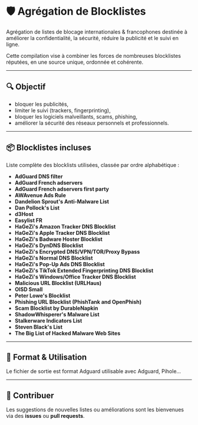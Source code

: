 # 🛡️ Agrégation de Blocklistes

Agrégation de listes de blocage internationales & francophones destinée à améliorer la confidentialité, la sécurité, réduire la publicité et le suivi en ligne.

Cette compilation vise à combiner les forces de nombreuses blocklistes réputées, en une source unique, ordonnée et cohérente.

---

## 🔍 Objectif

- bloquer les publicités,
- limiter le suivi (trackers, fingerprinting),
- bloquer les logiciels malveillants, scams, phishing,
- améliorer la sécurité des réseaux personnels et professionnels.

---

## 📦 Blocklistes incluses

Liste complète des blocklists utilisées, classée par ordre alphabétique :

- **AdGuard DNS filter**
- **AdGuard French adservers**
- **AdGuard French adservers first party**
- **AWAvenue Ads Rule**
- **Dandelion Sprout's Anti-Malware List**
- **Dan Pollock's List**
- **d3Host**
- **Easylist FR**
- **HaGeZi's Amazon Tracker DNS Blocklist**
- **HaGeZi's Apple Tracker DNS Blocklist**
- **HaGeZi's Badware Hoster Blocklist**
- **HaGeZi's DynDNS Blocklist**
- **HaGeZi's Encrypted DNS/VPN/TOR/Proxy Bypass**
- **HaGeZi's Normal DNS Blocklist**
- **HaGeZi's Pop-Up Ads DNS Blocklist**
- **HaGeZi's TikTok Extended Fingerprinting DNS Blocklist**
- **HaGeZi's Windows/Office Tracker DNS Blocklist**
- **Malicious URL Blocklist (URLHaus)**
- **OISD Small**
- **Peter Lowe's Blocklist**
- **Phishing URL Blocklist (PhishTank and OpenPhish)**
- **Scam Blocklist by DurableNapkin**
- **ShadowWhisperer's Malware List**
- **Stalkerware Indicators List**
- **Steven Black's List**
- **The Big List of Hacked Malware Web Sites**

---

## 📁 Format & Utilisation

Le fichier de sortie est format Adguard utilisable avec Adguard, Pihole...

---


## 🤝 Contribuer

Les suggestions de nouvelles listes ou améliorations sont les bienvenues via des **issues** ou **pull requests**.
